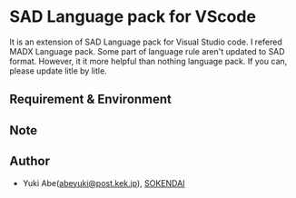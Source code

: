 # SAD Language pack for VScode
It is an extension of SAD Language pack for Visual Studio code.
I refered MADX Language pack. Some part of language rule aren't updated to SAD format.
However, it it more helpful than nothing language pack.
If you can, please update litle by litle.

## Requirement & Environment

## Note

## Author
* Yuki Abe(abeyuki@post.kek.jp), [SOKENDAI](https://www2.kek.jp/accl/sokendai/) 
